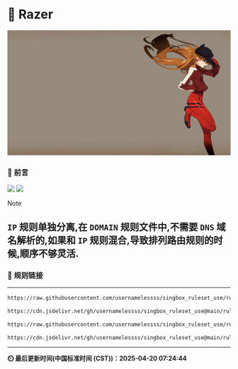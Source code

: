 
# 🧸 Razer
![](https://raw.githubusercontent.com/usernamelessss/picture-bed/main/images/202504042256831.jpg)
### 📣 前言
![](https://shields.io/badge/-移除重复规则-ff69b4) ![](https://shields.io/badge/-IP&nbsp;规则单独存放不与&nbsp;DOMAIN&nbsp;等混合-green)
> [!NOTE]
**`IP` 规则单独分离,在 `DOMAIN` 规则文件中,不需要 `DNS` 域名解析的,如果和 `IP` 规则混合,导致排列路由规则的时候,顺序不够灵活.**
---

###  🔗 规则链接
---

```url
https://raw.githubusercontent.com/usernamelessss/singbox_ruleset_use/refs/heads/main/rule/Razer/Razer_No_IP.json
```

```url
https://cdn.jsdelivr.net/gh/usernamelessss/singbox_ruleset_use@main/rule/Razer/Razer_No_IP.json
```

```url
https://raw.githubusercontent.com/usernamelessss/singbox_ruleset_use/refs/heads/main/rule/Razer/Razer_No_IP.srs
```

```url
https://cdn.jsdelivr.net/gh/usernamelessss/singbox_ruleset_use@main/rule/Razer/Razer_No_IP.srs
```

---
**⏲️ 最后更新时间(中国标准时间 (CST))：2025-04-20 07:24:44**